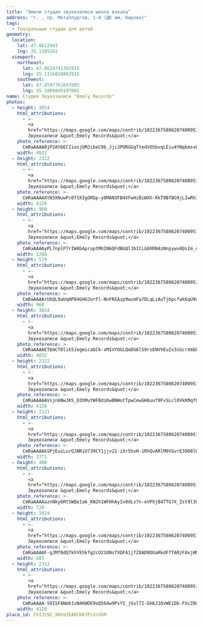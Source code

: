 ```yaml
---
title: "Эмели студия звукозаписи школа вокала"
address: "г. , пр. Металлургов, 1-А (ДК им. Кирова)"
tags:
  - Театральные студии для детей
geometry:
  location:
    lat: 47.8612943
    lng: 35.1105342
  viewport:
    northeast:
      lat: 47.8624741302915
      lng: 35.1116828802915
    southwest:
      lat: 47.8597761697085
      lng: 35.1089849197085
name: Студия Звукозаписи "Emely Records"
photos:
  - height: 3024
    html_attributions:
      - >-
        <a
        href="https://maps.google.com/maps/contrib/102236758062074009514">Студия
        Звукозаписи &quot;Emely Records&quot;</a>
    photo_reference: >-
      CmRaAAAA0jP2AYbECIiosjbMJibeC9b_Jji3PORGGqTtedVO5bvqLEiu4YNqkmsv6prHtWRVm3ztp1KTSLt32WDNkl0OBmc8pO5prvy5-0oW8EYNsMeXCkx_NzZTqGlfP4noYjHVEhAOeo1160UUGJ82qthoI_qQGhS8PQFXwkicEDGJwwC71cw_MM2pKw
    width: 4032
  - height: 2322
    html_attributions:
      - >-
        <a
        href="https://maps.google.com/maps/contrib/102236758062074009514">Студия
        Звукозаписи &quot;Emely Records&quot;</a>
    photo_reference: >-
      CmRaAAAAXtN3XNuwPc0fSXIgORbp-y0MAN3FB4VFwHiBiWXh-RkT9BfBG9jLIwRh3-i0DHNmnPTu86jDD_Y0eLyInW0UgJaem5NJ_ZIdkWZoyDU4LCTr8dYeCYJwMJIOtn5kArwCEhALc7jyZKXFd2Qo-MWbPY30GhQYW3EYFxokK-4UunJio_g-LNCsQw
    width: 4128
  - height: 960
    html_attributions:
      - >-
        <a
        href="https://maps.google.com/maps/contrib/102236758062074009514">Студия
        Звукозаписи &quot;Emely Records&quot;</a>
    photo_reference: >-
      CmRaAAAAyPL7nplP7rIW8bApruptMUIN6QFdBGQlJbICLG0XRN4zNnpywv0QsIm_dND4vDGPK-bWEYRQV0BRkRNQ6Aj2udNm87ClBfpCHzSNJ3eUnhGfyq2w9r74pcceH-hOTxF3EhDALczSKybkAYnaRA4f_6_aGhQUigrlQjyh6nQUom9D0RlcOjA1kg
    width: 1280
  - height: 579
    html_attributions:
      - >-
        <a
        href="https://maps.google.com/maps/contrib/102236758062074009514">Студия
        Звукозаписи &quot;Emely Records&quot;</a>
    photo_reference: >-
      CmRaAAAArUbQL9aUqHP84GHUJorFl-NnFNIAzp9wcmFa7DLqLiAuTj6pcfwk6qU9u4DshcQ4OX45SijwsqIXxunpaOoCkHQhF_HryuQSmErVpZbhqqDV7qXJq3-OYLwsXUUAoHTKEhBYYxs5WRcb7hboLWlkPSJ2GhSd2BuU7ksvF2nq7C0RoWh_vv2o2w
    width: 960
  - height: 3024
    html_attributions:
      - >-
        <a
        href="https://maps.google.com/maps/contrib/102236758062074009514">Студия
        Звукозаписи &quot;Emely Records&quot;</a>
    photo_reference: >-
      CmRaAAAAET6mCT0lik5JegmicabCk-xMInYOGLQeDG6lS9rsENVVEuZx3sGcrXmbb1-ap32Bnp9_6ysE76rL5qjQKwT4RGMAVXx5-IxWhGXOou6U87glcD2_n-NLptCwQ08tQIdsEhC9-fpfqWvOUlIl0zcXpZ_DGhQFcWXPtHTFpPcRGDAAolcCktH_NQ
    width: 4032
  - height: 2322
    html_attributions:
      - >-
        <a
        href="https://maps.google.com/maps/contrib/102236758062074009514">Студия
        Звукозаписи &quot;Emely Records&quot;</a>
    photo_reference: >-
      CmRaAAAAAVsjn6NwJKS_D3hMuYWFBdiKwBNWutTpwCewGH6uuf9FvSLclOVkKMqfGnm6ndlrvdieZFMvQBQ0S5OOvw0_iUZ_yPlO4Kuc1dLEkkHNNzcRQCNH_5B4JORA7Bi9d7IFEhB04kyykum9-Mp8FcEe6nPlGhTifztVYNZBPBf0yz95YTi6UJFgfg
    width: 4128
  - height: 2121
    html_attributions:
      - >-
        <a
        href="https://maps.google.com/maps/contrib/102236758062074009514">Студия
        Звукозаписи &quot;Emely Records&quot;</a>
    photo_reference: >-
      CmRaAAAAkSPjEuiLurQJNRiU739CY1jjv21-iXr5hvH-1RhQvARlM9VGvrE39O8lQ9k5zcPxrYbww9OIwpHBxhbsL10jKvWxSo_s5luTnqwVc8YVwLAakzfCt2TH1-xbloRti3bqEhB0uzrsAzVxRIHZQltguKUUGhQxe0XYCAe-Rjdtmv5_0h1QvI21KA
    width: 3771
  - height: 480
    html_attributions:
      - >-
        <a
        href="https://maps.google.com/maps/contrib/102236758062074009514">Студия
        Звукозаписи &quot;Emely Records&quot;</a>
    photo_reference: >-
      CmRaAAAAaznNky6RtSWQeIa6_KN2h1WFHhAyIx0dLv7n-eVPXjB4TTG7X_Zst9l3GtqIDJPg6JnPwzbuXqLwVVHwjnE-O8InZ5oK5Z8Sa07JRihTguUHlM-ZppuaXIBajwA5q0j5EhBjGjPx9qGKwbJM9WXOZLvQGhRJru7-FxU6JkAp4fmnhdAc0Orlfg
    width: 720
  - height: 1024
    html_attributions:
      - >-
        <a
        href="https://maps.google.com/maps/contrib/102236758062074009514">Студия
        Звукозаписи &quot;Emely Records&quot;</a>
    photo_reference: >-
      CmRaAAAAF-gJMf8dQfkhYEhkfg2cO21ONsfXQFA1jTZ8AD0DUaRkdFfTARzFAxjHMt8l1GFecWS8E_URpbxtcfujXTcMwVigvTWXKOEdjZEZ1DlI2VzhB8aC6H5hN0Nh6mcBlE_nEhBfhhjlh0wHxqScHKD-h2pJGhSYxGQhx65374vPgfkgHrubXplI-w
    width: 683
  - height: 2322
    html_attributions:
      - >-
        <a
        href="https://maps.google.com/maps/contrib/102236758062074009514">Студия
        Звукозаписи &quot;Emely Records&quot;</a>
    photo_reference: >-
      CmRaAAAA-S9ISFANmk1vN4KWDE9oQ564w9PsYI_jGsl7I-GkKJ1OvWEiDb-FXcZ6On96PpWX30ZbDLjjoYIKjWcPviAxd3IScuPs2fpXB-T7YsXjTWvlH8xolCuey56dr31fLpjREhBLPDtJAiswYrN9gDeKJAbKGhQGmH1KBBA7jvBgqdlmhhktsAH4Gw
    width: 4128
place_id: ChIJt92_XNtm3EARCKKfPs3rGhM
---
```

